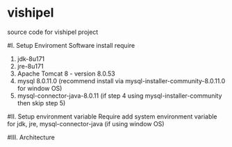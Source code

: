 # vishipel
source code for vishipel project

#I. Setup Enviroment
Software install require
1. jdk-8u171
2. jre-8u171
3. Apache Tomcat 8 - version 8.0.53
4. mysql 8.0.11.0 (recommend install via mysql-installer-community-8.0.11.0 for window OS)
5. mysql-connector-java-8.0.11 (if step 4 using mysql-installer-community then skip step 5)

#II. Setup environment variable
Require add system environment variable for jdk, jre, mysql-connector-java (if using window OS)

#III. Architecture

